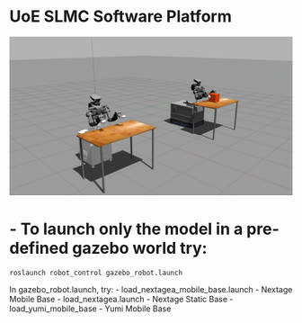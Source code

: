 # UoE SLMC Software Platform

![Alt text](/pics/multi_robots.png "Multi Robots")

# - To launch only the model in a pre-defined gazebo world try:

    roslaunch robot_control gazebo_robot.launch
    
In gazebo_robot.launch, try:
    - load_nextagea_mobile_base.launch - Nextage Mobile Base
    - load_nextagea.launch - Nextage Static Base
    - load_yumi_mobile_base - Yumi Mobile Base
